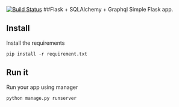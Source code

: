 [![Build Status](https://travis-ci.org/iamrajhans/FlaskBackend.svg?branch=master)](https://travis-ci.org/iamrajhans/FlaskBackend)
##Flask + SQLAlchemy + Graphql
Simple Flask app.


## Install
Install the requirements

`pip install -r requirement.txt`

## Run it
Run your app using manager

`python manage.py runserver`
